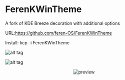# FerenKWinTheme
A fork of KDE Breeze decoration with additional options

URL:https://github.com/feren-OS/FerenKWinTheme

Install: kcp -i FerenKWinTheme

![alt tag](https://i.imgur.com/hgZ9OZS.png)

![alt tag](https://i.imgur.com/mWE2Tqz.png)

<p align="center">
  <img src="https://raw.githubusercontent.com/feren-OS/FerenKWinTheme/master/screenshots/Settings.png" alt="preview"/>
</p>


